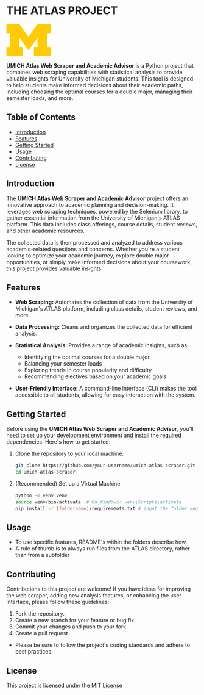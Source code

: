 # THE ATLAS PROJECT

![UMICH Logo](umich_logo.png)

**UMICH Atlas Web Scraper and Academic Advisor** is a Python project that combines web scraping capabilities with statistical analysis to provide valuable insights for University of Michigan students. This tool is designed to help students make informed decisions about their academic paths, including choosing the optimal courses for a double major, managing their semester loads, and more.

## Table of Contents

- [Introduction](#introduction)
- [Features](#features)
- [Getting Started](#getting-started)
- [Usage](#usage)
- [Contributing](#contributing)
- [License](#license)

## Introduction

The **UMICH Atlas Web Scraper and Academic Advisor** project offers an innovative approach to academic planning and decision-making. It leverages web scraping techniques, powered by the Selenium library, to gather essential information from the University of Michigan's ATLAS platform. This data includes class offerings, course details, student reviews, and other academic resources.

The collected data is then processed and analyzed to address various academic-related questions and concerns. Whether you're a student looking to optimize your academic journey, explore double major opportunities, or simply make informed decisions about your coursework, this project provides valuable insights.

## Features

- **Web Scraping:** Automates the collection of data from the University of Michigan's ATLAS platform, including class details, student reviews, and more.

- **Data Processing:** Cleans and organizes the collected data for efficient analysis.

- **Statistical Analysis:** Provides a range of academic insights, such as:
  - Identifying the optimal courses for a double major
  - Balancing your semester loads
  - Exploring trends in course popularity and difficulty
  - Recommending electives based on your academic goals

- **User-Friendly Interface:** A command-line interface (CLI) makes the tool accessible to all students, allowing for easy interaction with the system.

## Getting Started

Before using the **UMICH Atlas Web Scraper and Academic Advisor**, you'll need to set up your development environment and install the required dependencies. Here's how to get started:

1. Clone the repository to your local machine:

   ```bash
   git clone https://github.com/your-username/umich-atlas-scraper.git
   cd umich-atlas-scraper

2. (Recommended) Set up a Virtual Machine

   ```bash
   python -m venv venv
   source venv/bin/activate  # On Windows: venv\Scripts\activate
   pip install -r [foldername]/requirements.txt # input the folder you want to use

## Usage 

 - To use specific features, README's within the folders describe how. 
 - A rule of thumb is to always run files from the ATLAS directory, rather than from a subfolder

## Contributing

Contributions to this project are welcome! If you have ideas for improving the web scraper, adding new analysis features, or enhancing the user interface, please follow these guidelines:

1. Fork the repository.
2. Create a new branch for your feature or bug fix.
3. Commit your changes and push to your fork.
4. Create a pull request.

 - Please be sure to follow the project's coding standards and adhere to best practices.

## License

This project is licensed under the MIT [License](license.txt)
